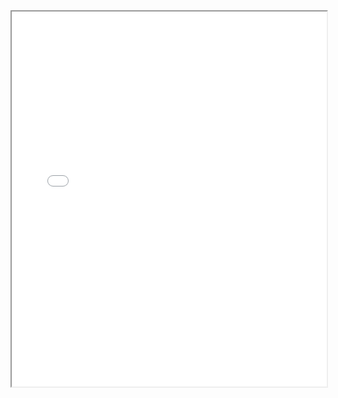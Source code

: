 
<div style="text-align:center">
<iframe src="../demo_slide.html" width="100%" height="600px"/>
</div>